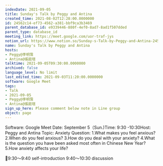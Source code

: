 ```yaml
---
indexDate: 2021-09-05
title: Sunday's Talk by Peggy and Antina
created_time: 2021-08-02T12:28:00.0000000
id: 24562c14-ef73-4562-a381-bbf9ca3b3469
parent_database_id: e9339446-880f-4ef0-8ad7-8ad1f507dded
parent_type: database_id
meeting_link: https://meet.google.com/uor-traf-jys
notion_url: https://www.notion.so/Sunday-s-Talk-by-Peggy-and-Antina-24562c14ef734562a381bbf9ca3b3469
name: Sunday's Talk by Peggy and Antina
hosts:
- Peggy@李明霈
- Antina@張庭瑄
talktime: 2021-09-05T09:30:00.0000000
archived: false
language_level: No limit
last_edited_time: 2021-09-03T11:20:00.0000000
software: Google Meet
tags:
- Talk
- 2021-09-05
- Peggy@李明霈
- Antina@張庭瑄
sign_up_here: Please comment below note in Line group
object: page
---
```


Software: Google Meet
Date: September 5（Sun.)Time: 9:30 -10:30Host: Peggy and Antina Topic: Anxiety
Question:
 1.What makes you feel anxious?2.When do you feel anxious?
3.How do you deal with your anxiety?
4.What is the question you have been asked most often in Chinese New Year?
5.How anxiety affects your life?

📅9:30～9:40 self-introduction 9:40～10:30 discussion





